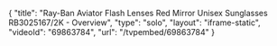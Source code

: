 {
    "title": "Ray-Ban Aviator Flash Lenses Red Mirror Unisex Sunglasses RB3025167\/2K - Overview",
    "type": "solo",
    "layout": "iframe-static",
    "videoId": "69863784",
    "url": "\/tvpembed\/69863784"
}